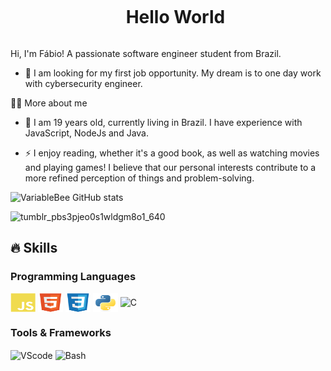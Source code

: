 <!--título-->
<div id="user-content-toc">
  <ul align="center">
    <summary><h1 style="display: inline-block">Hello World</h1></summary>
</div>

<!-- Presentation -->
<p>
  Hi, I'm Fábio! A passionate software engineer student from Brazil.

  - 🔭 I am looking for my first job opportunity. My dream is to one day work with cybersecurity engineer.
</p>

👨‍💻 More about me
  
   - 💬 I am 19 years old, currently living in Brazil. I have experience with JavaScript, NodeJs and Java.

   - ⚡ I enjoy reading, whether it's a good book, as well as watching movies and playing games! I believe that our personal interests contribute to a more refined perception of things and problem-solving.

<!-- GithubStats -->
![VariableBee GitHub stats](https://github-readme-stats.vercel.app/api?username=FabioVieira05&show_icons=false&theme=dark)

<!-- GIF -->
![tumblr_pbs3pjeo0s1wldgm8o1_640](https://github.com/user-attachments/assets/03f54a71-279e-4633-abc0-ad9eb14595d0)


## 🔥 Skills
<!-- Skills: Programming Languages -->
  <div style="flex-basis: 48%;">
    <h3>Programming Languages</h3>
    <img align="center" alt="Js" height="30" width="40" src="https://raw.githubusercontent.com/devicons/devicon/master/icons/javascript/javascript-plain.svg">
    <img align="center" alt="HTML" height="30" width="40" src="https://raw.githubusercontent.com/devicons/devicon/master/icons/html5/html5-original.svg">
    <img align="center" alt="CSS" height="30" width="40" src="https://raw.githubusercontent.com/devicons/devicon/master/icons/css3/css3-original.svg">
    <img align="center" alt="Python" height="30" width="40" src="https://raw.githubusercontent.com/devicons/devicon/master/icons/python/python-original.svg">
    <img align="center" alt="C" height="30" width="40" src="https://cdn.jsdelivr.net/gh/devicons/devicon/icons/c/c-original.svg">
  </div>
  
  <!-- Skills: Tools & Frameworks -->
  <div style="flex-basis: 48%;">
    <h3>Tools & Frameworks</h3>
    <img align="center" alt="VScode" height="30" width="40" src="https://cdn.jsdelivr.net/gh/devicons/devicon/icons/vscode/vscode-original.svg">
    <img align="center" alt="Bash" height="30" width="40" src="https://cdn.jsdelivr.net/gh/devicons/devicon/icons/bash/bash-original.svg">
  </div>
  
